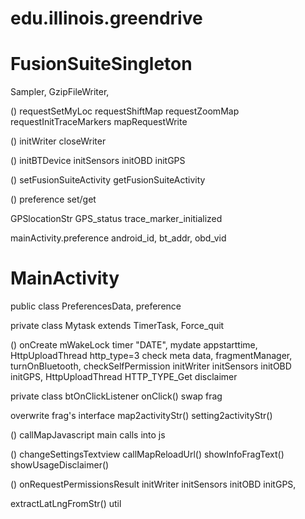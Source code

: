 # edu.illinois.greendrive


# FusionSuiteSingleton

Sampler, GzipFileWriter, 

() requestSetMyLoc requestShiftMap requestZoomMap requestInitTraceMarkers mapRequestWrite

() initWriter closeWriter 

() initBTDevice initSensors initOBD initGPS 

() setFusionSuiteActivity getFusionSuiteActivity 

() preference set/get 

GPSlocationStr GPS_status trace_marker_initialized 

mainActivity.preference  android_id, bt_addr, obd_vid




# MainActivity

public class PreferencesData, preference

private class Mytask extends TimerTask, Force_quit


() onCreate mWakeLock timer "DATE", mydate appstarttime, HttpUploadThread http_type=3 check meta data, fragmentManager, turnOnBluetooth, checkSelfPermission initWriter  initSensors initOBD initGPS, HttpUploadThread HTTP_TYPE_Get disclaimer 

private class btOnClickListener onClick() swap frag

overwrite frag's interface map2activityStr() setting2activityStr()

() callMapJavascript main calls into js 

() changeSettingsTextview callMapReloadUrl() showInfoFragText() showUsageDisclaimer()

() onRequestPermissionsResult initWriter  initSensors initOBD initGPS,

extractLatLngFromStr() util

